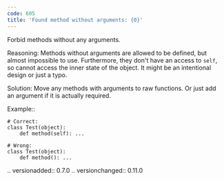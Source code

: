 ```yaml
---
code: 605
title: 'Found method without arguments: {0}'
---
```



Forbid methods without any arguments.

Reasoning:
    Methods without arguments are allowed to be defined,
    but almost impossible to use.
    Furthermore, they don't have an access to ``self``,
    so cannot access the inner state of the object.
    It might be an intentional design or just a typo.

Solution:
    Move any methods with arguments to raw functions.
    Or just add an argument if it is actually required.

Example::

    # Correct:
    class Test(object):
        def method(self): ...

    # Wrong:
    class Test(object):
        def method(): ...

.. versionadded:: 0.7.0
.. versionchanged:: 0.11.0